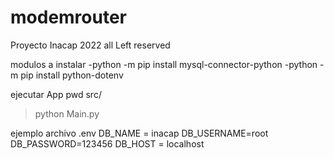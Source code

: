 # modemrouter
Proyecto Inacap 2022 all Left reserved

modulos a instalar
-python -m pip install mysql-connector-python
-python -m pip install python-dotenv


ejecutar App
pwd src/

 > python Main.py

ejemplo archivo .env 
DB_NAME = inacap
DB_USERNAME=root
DB_PASSWORD=123456
DB_HOST = localhost